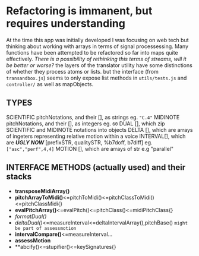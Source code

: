 # Refactoring is immanent, but requires understanding

At the time this app was initially developed I was focusing on web tech but thinking about working with arrays in terms of signal processessing. Many functions have been attempted to be refactored so far into maps quite effectively. 
*There is a  possibility of rethinking this terms of streams, will it be better or worse?*
the layers of the translator utility have some distinctions of whether they process atoms or lists. but the interface (from `transandbox.js`) seems to only expose list methods in `utils/tests.js` and `controller/` as well as mapObjects.

## TYPES
SCIENTIFIC pitchNotations, and their [], as strings eg. `"C.4"`
MIDINOTE pitchNotations, and their [], as integers eg. `60`
DUAL [], which zip SCIENTIFIC and MIDINOTE notations into objects
DELTA [], which are arrays of ingeters representing relative motion within a voice
INTERVAL[], which are ***UGLY NOW*** [prefixSTR, qualitySTR, %b7doff, b7diff] eg. `["asc","perf",4,4]`
MOTION [], which are arrays of str e.g "parallel"

## INTERFACE METHODS (actually used) and their stacks
- **transposeMidiArray()**
- **pitchArrayToMidi()**<=pitchToMidi()<=pitchClassToMidi()<=pitchClassMidi{}
- **evalPitchArray()**<=evalPitch()<=pitchClass()<=midiPitchClass{}
- *formatDual()*
- *deltaDual()*<=measureInterval<=deltaIntervalArray(),pitchBase() `might be part of assessmotion`
- **intervalCompare()**<=measureInterval...
- **assessMotion**
- **abcify()<=stupifier()<=keySignatures{}